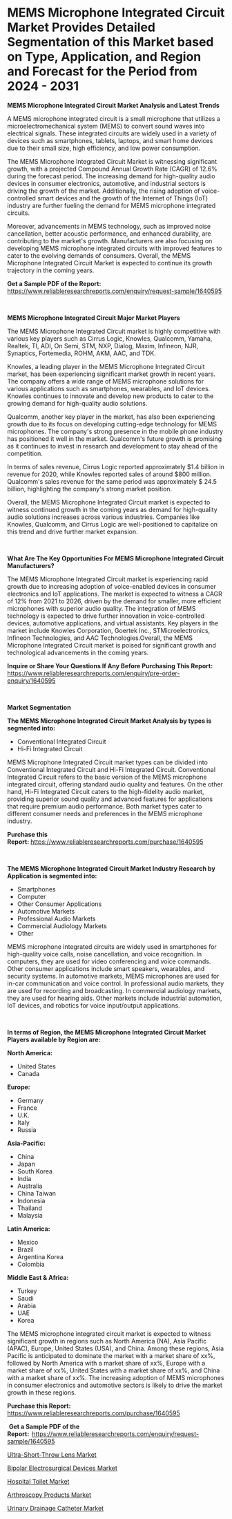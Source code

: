 <p><h1>MEMS Microphone Integrated Circuit Market Provides Detailed Segmentation of this Market based on Type, Application, and Region and Forecast for the Period from 2024 - 2031</h1></p><p><strong>MEMS Microphone Integrated Circuit Market Analysis and Latest Trends</strong></p>
<p><p>A MEMS microphone integrated circuit is a small microphone that utilizes a microelectromechanical system (MEMS) to convert sound waves into electrical signals. These integrated circuits are widely used in a variety of devices such as smartphones, tablets, laptops, and smart home devices due to their small size, high efficiency, and low power consumption.</p><p>The MEMS Microphone Integrated Circuit Market is witnessing significant growth, with a projected Compound Annual Growth Rate (CAGR) of 12.6% during the forecast period. The increasing demand for high-quality audio devices in consumer electronics, automotive, and industrial sectors is driving the growth of the market. Additionally, the rising adoption of voice-controlled smart devices and the growth of the Internet of Things (IoT) industry are further fueling the demand for MEMS microphone integrated circuits.</p><p>Moreover, advancements in MEMS technology, such as improved noise cancellation, better acoustic performance, and enhanced durability, are contributing to the market's growth. Manufacturers are also focusing on developing MEMS microphone integrated circuits with improved features to cater to the evolving demands of consumers. Overall, the MEMS Microphone Integrated Circuit Market is expected to continue its growth trajectory in the coming years.</p></p>
<p><strong>Get a Sample PDF of the Report:&nbsp;</strong> <a href="https://www.reliableresearchreports.com/enquiry/request-sample/1640595">https://www.reliableresearchreports.com/enquiry/request-sample/1640595</a></p>
<p>&nbsp;</p>
<p><strong>MEMS Microphone Integrated Circuit Major Market Players</strong></p>
<p><p>The MEMS Microphone Integrated Circuit market is highly competitive with various key players such as Cirrus Logic, Knowles, Qualcomm, Yamaha, Realtek, TI, ADI, On Semi, STM, NXP, Dialog, Maxim, Infineon, NJR, Synaptics, Fortemedia, ROHM, AKM, AAC, and TDK.</p><p>Knowles, a leading player in the MEMS Microphone Integrated Circuit market, has been experiencing significant market growth in recent years. The company offers a wide range of MEMS microphone solutions for various applications such as smartphones, wearables, and IoT devices. Knowles continues to innovate and develop new products to cater to the growing demand for high-quality audio solutions.</p><p>Qualcomm, another key player in the market, has also been experiencing growth due to its focus on developing cutting-edge technology for MEMS microphones. The company's strong presence in the mobile phone industry has positioned it well in the market. Qualcomm's future growth is promising as it continues to invest in research and development to stay ahead of the competition.</p><p>In terms of sales revenue, Cirrus Logic reported approximately $1.4 billion in revenue for 2020, while Knowles reported sales of around $800 million. Qualcomm's sales revenue for the same period was approximately $ 24.5 billion, highlighting the company's strong market position.</p><p>Overall, the MEMS Microphone Integrated Circuit market is expected to witness continued growth in the coming years as demand for high-quality audio solutions increases across various industries. Companies like Knowles, Qualcomm, and Cirrus Logic are well-positioned to capitalize on this trend and drive further market expansion.</p></p>
<p>&nbsp;</p>
<p><strong>What Are The Key Opportunities For MEMS Microphone Integrated Circuit Manufacturers?</strong></p>
<p><p>The MEMS Microphone Integrated Circuit market is experiencing rapid growth due to increasing adoption of voice-enabled devices in consumer electronics and IoT applications. The market is expected to witness a CAGR of 12% from 2021 to 2026, driven by the demand for smaller, more efficient microphones with superior audio quality. The integration of MEMS technology is expected to drive further innovation in voice-controlled devices, automotive applications, and virtual assistants. Key players in the market include Knowles Corporation, Goertek Inc., STMicroelectronics, Infineon Technologies, and AAC Technologies.Overall, the MEMS Microphone Integrated Circuit market is poised for significant growth and technological advancements in the coming years.</p></p>
<p><strong>Inquire or Share Your Questions If Any Before Purchasing This Report:</strong> <a href="https://www.reliableresearchreports.com/enquiry/pre-order-enquiry/1640595">https://www.reliableresearchreports.com/enquiry/pre-order-enquiry/1640595</a></p>
<p>&nbsp;</p>
<p><strong>Market Segmentation</strong></p>
<p><strong>The MEMS Microphone Integrated Circuit Market Analysis by types is segmented into:</strong></p>
<p><ul><li>Conventional Integrated Circuit</li><li>Hi-Fi Integrated Circuit</li></ul></p>
<p><p>MEMS Microphone Integrated Circuit market types can be divided into Conventional Integrated Circuit and Hi-Fi Integrated Circuit. Conventional Integrated Circuit refers to the basic version of the MEMS microphone integrated circuit, offering standard audio quality and features. On the other hand, Hi-Fi Integrated Circuit caters to the high-fidelity audio market, providing superior sound quality and advanced features for applications that require premium audio performance. Both market types cater to different consumer needs and preferences in the MEMS microphone industry.</p></p>
<p><strong>Purchase this Report:&nbsp;</strong><a href="https://www.reliableresearchreports.com/purchase/1640595">https://www.reliableresearchreports.com/purchase/1640595</a></p>
<p>&nbsp;</p>
<p><strong>The MEMS Microphone Integrated Circuit Market Industry Research by Application is segmented into:</strong></p>
<p><ul><li>Smartphones</li><li>Computer</li><li>Other Consumer Applications</li><li>Automotive Markets</li><li>Professional Audio Markets</li><li>Commercial Audiology Markets</li><li>Other</li></ul></p>
<p><p>MEMS microphone integrated circuits are widely used in smartphones for high-quality voice calls, noise cancellation, and voice recognition. In computers, they are used for video conferencing and voice commands. Other consumer applications include smart speakers, wearables, and security systems. In automotive markets, MEMS microphones are used for in-car communication and voice control. In professional audio markets, they are used for recording and broadcasting. In commercial audiology markets, they are used for hearing aids. Other markets include industrial automation, IoT devices, and robotics for voice input/output applications.</p></p>
<p>&nbsp;</p>
<p><strong>In terms of Region, the MEMS Microphone Integrated Circuit Market Players available by Region are:</strong></p>
<p>
    <p> <strong> North America: </strong>
        <ul>
            <li>United States</li>
            <li>Canada</li>
        </ul>
        </p> 
    <p> <strong> Europe: </strong>
        <ul>
            <li>Germany</li>
            <li>France</li>
            <li>U.K.</li>
            <li>Italy</li>
            <li>Russia</li>
        </ul>
        </p> 
    <p> <strong> Asia-Pacific: </strong>
        <ul>
            <li>China</li>
            <li>Japan</li>
            <li>South Korea</li>
            <li>India</li>
            <li>Australia</li>
            <li>China Taiwan</li>
            <li>Indonesia</li>
            <li>Thailand</li>
            <li>Malaysia</li>
        </ul>
        </p> 
    <p> <strong> Latin America: </strong>
        <ul>
            <li>Mexico</li>
            <li>Brazil</li>
            <li>Argentina Korea</li>
            <li>Colombia</li>
        </ul>
        </p> 
    <p> <strong> Middle East & Africa: </strong>
        <ul>
            <li>Turkey</li>
            <li>Saudi</li>
            <li>Arabia</li>
            <li>UAE</li>
            <li>Korea</li>
        </ul>
    </p>
    </p>
<p><p>The MEMS microphone integrated circuit market is expected to witness significant growth in regions such as North America (NA), Asia Pacific (APAC), Europe, United States (USA), and China. Among these regions, Asia Pacific is anticipated to dominate the market with a market share of xx%, followed by North America with a market share of xx%, Europe with a market share of xx%, United States with a market share of xx%, and China with a market share of xx%. The increasing adoption of MEMS microphones in consumer electronics and automotive sectors is likely to drive the market growth in these regions.</p></p>
<p><strong>Purchase this Report: </strong><a href="https://www.reliableresearchreports.com/purchase/1640595">https://www.reliableresearchreports.com/purchase/1640595</a></p>
<p>&nbsp;<strong>Get a Sample PDF of the Report:&nbsp;&nbsp;</strong><a href="https://www.reliableresearchreports.com/enquiry/request-sample/1640595">https://www.reliableresearchreports.com/enquiry/request-sample/1640595</a></p>
<p><strong></strong></p>
<p><p><a href="https://github.com/antony131rp/Market-Research-Report-List-1/blob/main/ultra-short-throw-lens-market.md">Ultra-Short-Throw Lens Market</a></p><p><a href="https://medium.com/p/5a2c8a2aa31f/edit">Bipolar Electrosurgical Devices Market</a></p><p><a href="https://medium.com/@donaldortega4f/hospital-toilet-nbsp-market-focuses-on-market-share-size-and-projected-forecast-till-2031-6c71ddff86cd">Hospital Toilet Market</a></p><p><a href="https://medium.com/@ashleyhills1920/arthroscopy-products-market-comprehensive-assessment-by-type-application-and-geography-32709e7f3396">Arthroscopy Products Market</a></p><p><a href="https://medium.com/@royalmiller09/urinary-drainage-catheter-market-analysis-its-cagr-market-segmentation-and-global-industry-cabdb875f708">Urinary Drainage Catheter Market</a></p></p>